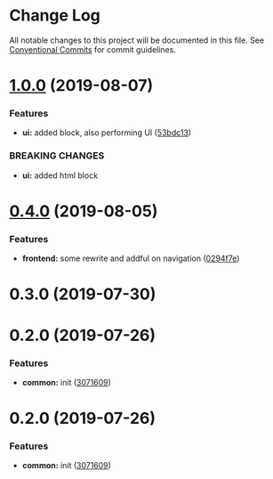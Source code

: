 # Change Log

All notable changes to this project will be documented in this file.
See [Conventional Commits](https://conventionalcommits.org) for commit guidelines.

# [1.0.0](https://github.com/epochcrysis/web/compare/@ui/link@0.4.0...@ui/link@1.0.0) (2019-08-07)


### Features

* **ui:** added block, also performing UI ([53bdc13](https://github.com/epochcrysis/web/commit/53bdc13))


### BREAKING CHANGES

* **ui:** added html block





# [0.4.0](https://github.com/epochcrysis/web/compare/@ui/link@0.3.0...@ui/link@0.4.0) (2019-08-05)


### Features

* **frontend:** some rewrite and addful on navigation ([0294f7e](https://github.com/epochcrysis/web/commit/0294f7e))





# 0.3.0 (2019-07-30)



# 0.2.0 (2019-07-26)


### Features

* **common:** init ([3071609](https://github.com/epochcrysis/web/commit/3071609))





# 0.2.0 (2019-07-26)


### Features

* **common:** init ([3071609](https://github.com/epochcrysis/web/commit/3071609))
